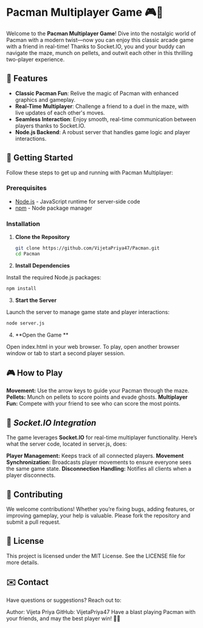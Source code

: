 # Pacman Multiplayer Game 🎮🍒

Welcome to the **Pacman Multiplayer Game**! Dive into the nostalgic world of Pacman with a modern twist—now you can enjoy this classic arcade game with a friend in real-time! Thanks to Socket.IO, you and your buddy can navigate the maze, munch on pellets, and outwit each other in this thrilling two-player experience.

## 🌟 Features

- **Classic Pacman Fun**: Relive the magic of Pacman with enhanced graphics and gameplay.
- **Real-Time Multiplayer**: Challenge a friend to a duel in the maze, with live updates of each other's moves.
- **Seamless Interaction**: Enjoy smooth, real-time communication between players thanks to Socket.IO.
- **Node.js Backend**: A robust server that handles game logic and player interactions.

## 🚀 Getting Started

Follow these steps to get up and running with Pacman Multiplayer:

### Prerequisites

- [Node.js](https://nodejs.org/) - JavaScript runtime for server-side code
- [npm](https://www.npmjs.com/) - Node package manager

### Installation

1. **Clone the Repository**

   ```bash
   git clone https://github.com/VijetaPriya47/Pacman.git
   cd Pacman
   ```

2. **Install Dependencies**

Install the required Node.js packages:

```bash
npm install
```
3. **Start the Server**

Launch the server to manage game state and player interactions:

```bash
node server.js
```
4. **Open the Game **

Open index.html in your web browser. To play, open another browser window or tab to start a second player session.

## 🎮 How to Play
**Movement:** Use the arrow keys to guide your Pacman through the maze.
**Pellets:** Munch on pellets to score points and evade ghosts.
**Multiplayer Fun:** Compete with your friend to see who can score the most points.
## 🔧 *Socket.IO Integration*
The game leverages **Socket.IO** for real-time multiplayer functionality. Here’s what the server code, located in server.js, does:

**Player Management:** Keeps track of all connected players.
**Movement Synchronization:** Broadcasts player movements to ensure everyone sees the same game state.
**Disconnection Handling:** Notifies all clients when a player disconnects.

## 🤝 Contributing
We welcome contributions! Whether you’re fixing bugs, adding features, or improving gameplay, your help is valuable. Please fork the repository and submit a pull request.

## 📜 License
This project is licensed under the MIT License. See the LICENSE file for more details.

## ✉️ Contact
Have questions or suggestions? Reach out to:

Author: Vijeta Priya
GitHub: VijetaPriya47
Have a blast playing Pacman with your friends, and may the best player win! 🚀🍬




